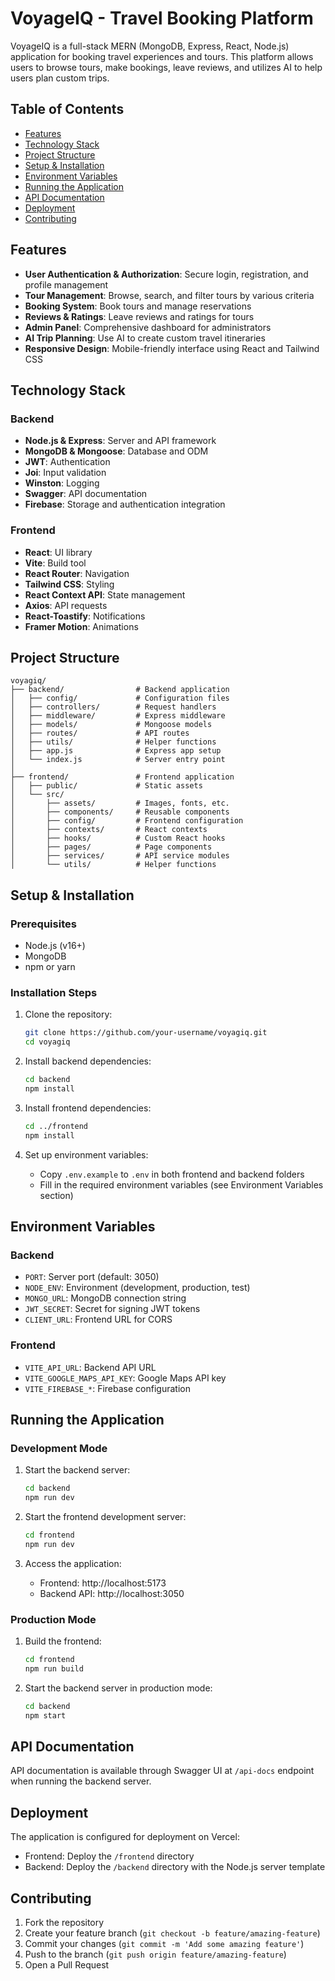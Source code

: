 # VoyageIQ - Travel Booking Platform

VoyageIQ is a full-stack MERN (MongoDB, Express, React, Node.js) application for booking travel experiences and tours. This platform allows users to browse tours, make bookings, leave reviews, and utilizes AI to help users plan custom trips.

## Table of Contents
- [Features](#features)
- [Technology Stack](#technology-stack)
- [Project Structure](#project-structure)
- [Setup & Installation](#setup--installation)
- [Environment Variables](#environment-variables)
- [Running the Application](#running-the-application)
- [API Documentation](#api-documentation)
- [Deployment](#deployment)
- [Contributing](#contributing)

## Features

- **User Authentication & Authorization**: Secure login, registration, and profile management
- **Tour Management**: Browse, search, and filter tours by various criteria
- **Booking System**: Book tours and manage reservations
- **Reviews & Ratings**: Leave reviews and ratings for tours
- **Admin Panel**: Comprehensive dashboard for administrators
- **AI Trip Planning**: Use AI to create custom travel itineraries
- **Responsive Design**: Mobile-friendly interface using React and Tailwind CSS

## Technology Stack

### Backend
- **Node.js & Express**: Server and API framework
- **MongoDB & Mongoose**: Database and ODM
- **JWT**: Authentication
- **Joi**: Input validation
- **Winston**: Logging
- **Swagger**: API documentation
- **Firebase**: Storage and authentication integration

### Frontend
- **React**: UI library
- **Vite**: Build tool
- **React Router**: Navigation
- **Tailwind CSS**: Styling
- **React Context API**: State management
- **Axios**: API requests
- **React-Toastify**: Notifications
- **Framer Motion**: Animations

## Project Structure

```
voyagiq/
├── backend/                # Backend application
│   ├── config/             # Configuration files
│   ├── controllers/        # Request handlers
│   ├── middleware/         # Express middleware
│   ├── models/             # Mongoose models
│   ├── routes/             # API routes
│   ├── utils/              # Helper functions
│   ├── app.js              # Express app setup
│   └── index.js            # Server entry point
│
├── frontend/               # Frontend application
│   ├── public/             # Static assets
│   └── src/
│       ├── assets/         # Images, fonts, etc.
│       ├── components/     # Reusable components
│       ├── config/         # Frontend configuration
│       ├── contexts/       # React contexts
│       ├── hooks/          # Custom React hooks
│       ├── pages/          # Page components
│       ├── services/       # API service modules
│       └── utils/          # Helper functions
```

## Setup & Installation

### Prerequisites
- Node.js (v16+)
- MongoDB
- npm or yarn

### Installation Steps

1. Clone the repository:
   ```bash
   git clone https://github.com/your-username/voyagiq.git
   cd voyagiq
   ```

2. Install backend dependencies:
   ```bash
   cd backend
   npm install
   ```

3. Install frontend dependencies:
   ```bash
   cd ../frontend
   npm install
   ```

4. Set up environment variables:
   - Copy `.env.example` to `.env` in both frontend and backend folders
   - Fill in the required environment variables (see Environment Variables section)

## Environment Variables

### Backend
- `PORT`: Server port (default: 3050)
- `NODE_ENV`: Environment (development, production, test)
- `MONGO_URL`: MongoDB connection string
- `JWT_SECRET`: Secret for signing JWT tokens
- `CLIENT_URL`: Frontend URL for CORS

### Frontend
- `VITE_API_URL`: Backend API URL
- `VITE_GOOGLE_MAPS_API_KEY`: Google Maps API key
- `VITE_FIREBASE_*`: Firebase configuration

## Running the Application

### Development Mode

1. Start the backend server:
   ```bash
   cd backend
   npm run dev
   ```

2. Start the frontend development server:
   ```bash
   cd frontend
   npm run dev
   ```

3. Access the application:
   - Frontend: http://localhost:5173
   - Backend API: http://localhost:3050

### Production Mode

1. Build the frontend:
   ```bash
   cd frontend
   npm run build
   ```

2. Start the backend server in production mode:
   ```bash
   cd backend
   npm start
   ```

## API Documentation

API documentation is available through Swagger UI at `/api-docs` endpoint when running the backend server.

## Deployment

The application is configured for deployment on Vercel:
- Frontend: Deploy the `/frontend` directory
- Backend: Deploy the `/backend` directory with the Node.js server template

## Contributing

1. Fork the repository
2. Create your feature branch (`git checkout -b feature/amazing-feature`)
3. Commit your changes (`git commit -m 'Add some amazing feature'`)
4. Push to the branch (`git push origin feature/amazing-feature`)
5. Open a Pull Request
